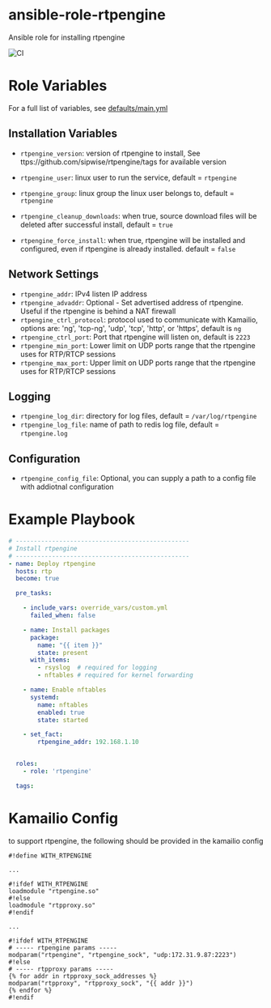 # ansible-role-rtpengine

Ansible role for installing rtpengine

![CI](https://github.com/miarec/ansible-role-rtpengine/actions/workflows/ci.yml/badge.svg?event=push)




# Role Variables

For a full list of variables, see [defaults/main.yml](./defaults/main.yml)

## Installation Variables

 - `rtpengine_version`: version of rtpengine to install, See ttps://github.com/sipwise/rtpengine/tags for available version
 - `rtpengine_user`: linux user to run the service, default = `rtpengine`
 - `rtpengine_group`: linux group the linux user belongs to, default = `rtpengine`

 - `rtpengine_cleanup_downloads`: when true, source download files will be deleted after successful install, default = `true`
 - `rtpengine_force_install`: when true, rtpengine will be installed and configured, even if rtpengine is already installed. default = `false`

## Network Settings
 - `rtpengine_addr`: IPv4 listen IP address
 - `rtpengine_advaddr`: Optional - Set advertised address of rtpengine. Useful if the rtpengine is behind a NAT firewall
 - `rtpengine_ctrl_protocol`: protocol used to communicate with Kamailio, options are: 'ng', 'tcp-ng', 'udp', 'tcp', 'http', or 'https', default is `ng`
 - `rtpengine_ctrl_port`: Port that rtpengine will listen on, default is `2223`
 - `rtpengine_min_port`: Lower limit on UDP ports range that the rtpengine uses for RTP/RTCP sessions
 - `rtpengine_max_port`: Upper limit on UDP ports range that the rtpengine uses for RTP/RTCP sessions

## Logging

- `rtpengine_log_dir`: directory for log files, default = `/var/log/rtpengine`
- `rtpengine_log_file`: name of path to redis log file, default = `rtpengine.log`

## Configuration
 - `rtpengine_config_file`: Optional, you can supply a path to a config file with addiotnal configuration

# Example Playbook

```yaml
# ------------------------------------------------
# Install rtpengine
# ------------------------------------------------
- name: Deploy rtpengine
  hosts: rtp
  become: true

  pre_tasks:

    - include_vars: override_vars/custom.yml
      failed_when: false

    - name: Install packages
      package:
        name: "{{ item }}"
        state: present
      with_items:
        - rsyslog  # required for logging
        - nftables # required for kernel forwarding

    - name: Enable nftables
      systemd:
        name: nftables
        enabled: true
        state: started

    - set_fact:
        rtpengine_addr: 192.168.1.10


  roles:
    - role: 'rtpengine'

  tags:
```


# Kamailio Config
to support rtpengine, the following should be provided in the kamailio config

```
#!define WITH_RTPENGINE

...

#!ifdef WITH_RTPENGINE
loadmodule "rtpengine.so"
#!else
loadmodule "rtpproxy.so"
#!endif

...

#!ifdef WITH_RTPENGINE
# ----- rtpengine params -----
modparam("rtpengine", "rtpengine_sock", "udp:172.31.9.87:2223")
#!else
# ----- rtpproxy params -----
{% for addr in rtpproxy_sock_addresses %}
modparam("rtpproxy", "rtpproxy_sock", "{{ addr }}")
{% endfor %}
#!endif

```